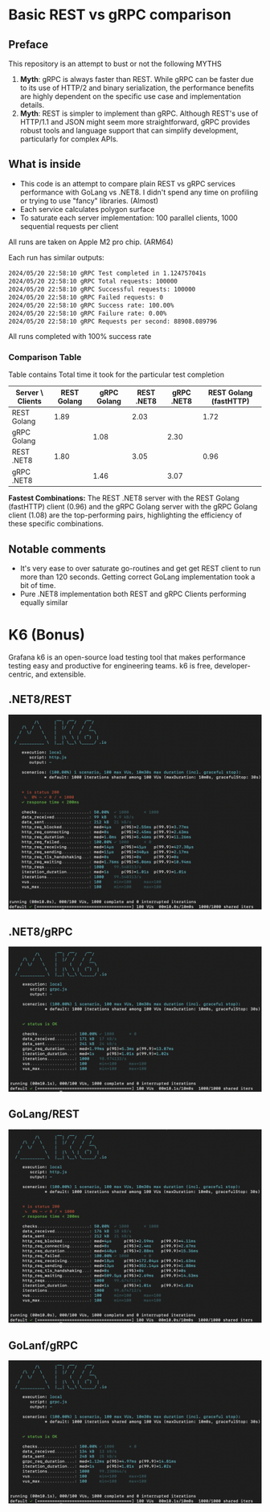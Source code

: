 # Basic REST vs gRPC comparison


## Preface

This repository is an attempt to bust or not the following MYTHS

1. **Myth**: gRPC is always faster than REST. While gRPC can be faster due to its use of HTTP/2 and binary serialization, the performance benefits are highly dependent on the specific use case and implementation details.
1. **Myth**: REST is simpler to implement than gRPC. Although REST's use of HTTP/1.1 and JSON might seem more straightforward, gRPC provides robust tools and language support that can simplify development, particularly for complex APIs.


## What is inside

* This code is an attempt to compare plain REST vs gRPC services performance with GoLang vs .NET8. I didn't spend any time on profiling or trying to use "fancy" libraries. (Almost)
* Each service calculates polygon surface
* To saturate each server implementation: 100 parallel clients, 1000 sequential requests per client


All runs are taken on Apple M2 pro chip. (ARM64)

Each run has similar outputs:
```shell
2024/05/20 22:58:10 gRPC Test completed in 1.124757041s
2024/05/20 22:58:10 gRPC Total requests: 100000
2024/05/20 22:58:10 gRPC Successful requests: 100000
2024/05/20 22:58:10 gRPC Failed requests: 0
2024/05/20 22:58:10 gRPC Success rate: 100.00%
2024/05/20 22:58:10 gRPC Failure rate: 0.00%
2024/05/20 22:58:10 gRPC Requests per second: 88908.089796
```

All runs completed with 100% success rate

### Comparison Table

Table contains Total time it took for the particular test completion

| Server \ Clients | REST Golang | gRPC Golang | REST .NET8    | gRPC .NET8  | REST Golang (fastHTTP) |
|------------------|-------------|-------------|---------------|-------------|------------------------|
| REST Golang      |  1.89       |             |  2.03         |             |   1.72                 |
| gRPC Golang      |             | 1.08        |               |  2.30       |                        |
| REST .NET8       |  1.80       |             |  3.05         |             |   0.96                 |
| gRPC .NET8       |             | 1.46        |               |  3.07       |                        |


**Fastest Combinations:** The REST .NET8 server with the REST Golang (fastHTTP) client (0.96) and 
the gRPC Golang server with the gRPC Golang client (1.08) are the top-performing pairs, highlighting the efficiency of these specific combinations.

## Notable comments

* It's very ease to over saturate go-routines and get get REST client to run more than 120 seconds. Getting correct GoLang implementation took a bit of time.  
* Pure .NET8 implementation both REST and gRPC Clients performing equally similar


# K6 (Bonus)

Grafana k6 is an open-source load testing tool that makes performance testing easy and productive for engineering teams. k6 is free, developer-centric, and extensible.

## .NET8/REST 
![](k6/NET-rest.png)


## .NET8/gRPC 
![](k6/NET-grpc.png)


## GoLang/REST 
![](k6/Go-rest.png)


## GoLanf/gRPC
![](k6/GO-grpc.png)

